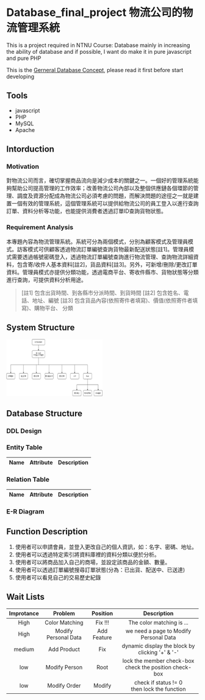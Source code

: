 # Database_final_project 物流公司的物流管理系統
This is a project required in NTNU Course: Database
mainly in increasing the ability of database and if possible, I want do make it in pure javascript and pure PHP

This is the [Gerneral Database Concept](https://hackmd.io/YHarN_dYQ9mKbcj-JTUaeQ?view), please read it first before start developing

## Tools
- javascript
- PHP
- MySQL
- Apache

## Intorduction

### Motivation
對物流公司而言，確切掌握商品流向是減少成本的關鍵之一。一個好的管理系統能夠幫助公司提高管理的工作效率；改善物流公司內部以及整個供應鏈各個環節的管理、調度及資源分配成為物流公司必須考慮的問題，而解決問題的途徑之一就是建置一個有效的管理系統，這個管理系統可以提供給物流公司的員工登入以進行查詢訂單、資料分析等功能，也能提供消費者透過訂單ID查詢貨物狀態。

### Requirement Analysis
本專題內容為物流管理系統。系統可分為兩個模式，分別為顧客模式及管理員模式。訪客模式可供顧客透過物流訂單編號查詢貨物最新配送狀態[註1]。管理員模式需要透過帳號密碼登入，透過物流訂單編號查詢進行物流管理、查詢物流詳細資料，包含寄/收件人基本資料[註2]，貨品資料[註3]。另外，可新增/刪除/更改訂單資料。管理員模式亦提供分類功能，透過電商平台、寄收件縣市、貨物狀態等分類進行查詢，可提供資料分析用途。
> [註1] 包含出貨時間、到各縣市分派時間、到貨時間
> [註2] 包含姓名、電話、地址、編號
> [註3] 包含貨品內容(依照寄件者填寫)、價值(依照寄件者填寫)、購物平台、 分類

## System Structure
<img src="./pic/system.png" width="50%">

## Database Structure

### DDL Design

### Entity Table
|Name |Attribute|Description|
|:---:|:-------:|:---------:|

### Relation Table
|Name |Attribute|Description|
|:---:|:-------:|:---------:|

### E-R Diagram

## Function Description
1. 使用者可以申請會員，並登入更改自己的個人資訊，如：名字、密碼、地址。
2. 使用者可以透過特定索引將資料庫裡的資料分類以便於分析。
3. 使用者可以將商品加入自己的商場，並設定該商品的金額、數量。
4. 使用者可以透過訂單編號搜尋訂單狀態(分為：已出貨、配送中、已送達)
5. 使用者可以看見自己的交易歷史紀錄

## Wait Lists

|Improtance|Problem|Position|Description|
|:---:|:---:|:---:|:---:|
|High|Color Matching|Fix !!!|The color matching is ...|
|High|Modify Personal Data|Add Feature|we need a page to Modify Personal Data|
|medium|Add Product|Fix|dynamic display the block by clicking '+' & '-'|
|low|Modify Person|Root|lock the member check-box<br>check the position check-box|
|low|Modify Order|Modify|check if status != 0<br>then lock the function|
